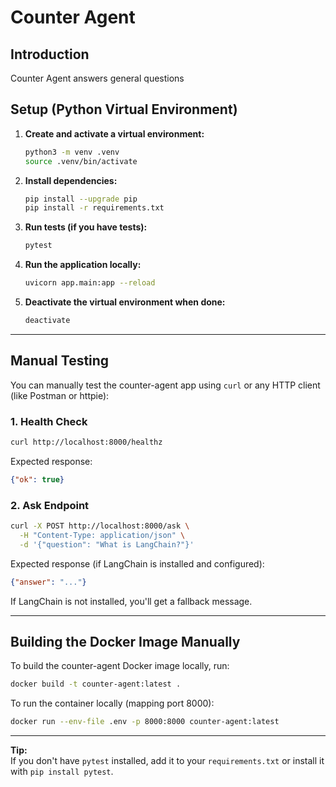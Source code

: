 # Counter Agent

## Introduction
Counter Agent answers general questions

## Setup (Python Virtual Environment)

1. **Create and activate a virtual environment:**

   ```bash
   python3 -m venv .venv
   source .venv/bin/activate
   ```

2. **Install dependencies:**

   ```bash
   pip install --upgrade pip
   pip install -r requirements.txt
   ```

3. **Run tests (if you have tests):**

   ```bash
   pytest
   ```

4. **Run the application locally:**

   ```bash
   uvicorn app.main:app --reload
   ```

5. **Deactivate the virtual environment when done:**
 
   ```bash
   deactivate
   ```

---

## Manual Testing

You can manually test the counter-agent app using `curl` or any HTTP client (like Postman or httpie):

### 1. **Health Check**

```bash
curl http://localhost:8000/healthz
```

Expected response:
```json
{"ok": true}
```

### 2. **Ask Endpoint**

```bash
curl -X POST http://localhost:8000/ask \
  -H "Content-Type: application/json" \
  -d '{"question": "What is LangChain?"}'
```

Expected response (if LangChain is installed and configured):
```json
{"answer": "..."}
```
If LangChain is not installed, you'll get a fallback message.

---

## Building the Docker Image Manually

To build the counter-agent Docker image locally, run:

```bash
docker build -t counter-agent:latest .
```

To run the container locally (mapping port 8000):

```bash
docker run --env-file .env -p 8000:8000 counter-agent:latest
```

---

**Tip:**  
If you don't have `pytest` installed, add it to your `requirements.txt` or install it with `pip install pytest`.